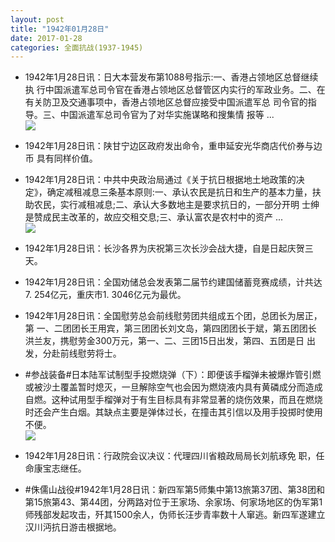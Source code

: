 ```yaml
---
layout: post
title: "1942年01月28日"
date: 2017-01-28
categories: 全面抗战(1937-1945)
---
```


<meta name="referrer" content="no-referrer" />

- 1942年1月28日讯：日大本营发布第1088号指示:一、香港占领地区总督继续执 行中国派遣军总司令官在香港占领地区总督管区内实行的军政业务。二、在有关防卫及交通事项中，香港占领地区总督应接受中国派遣军总 司令官的指导。三、中国派遣军总司令官为了对华实施谋略和搜集情 报等 ... <br/><img src="https://ww1.sinaimg.cn/large/aca367d8jw1fc6oxrfzl5j20c80jp41n.jpg" />

- 1942年1月28日讯：陕甘宁边区政府发出命令，重申延安光华商店代价券与边币 具有同样价值。 

- 1942年1月28日讯：中共中央政治局通过《关于抗日根据地土地政策的决定》，确定减租减息三条基本原则:一、承认农民是抗日和生产的基本力量，扶 助农民，实行减租减息;二、承认大多数地主是要求抗日的，一部分开明 士绅是赞成民主改革的，故应交租交息;三、承认富农是农村中的资产  ... <br/><img src="https://ww3.sinaimg.cn/large/aca367d8jw1fc6lh2q57qj20c80dvtaq.jpg" />

- 1942年1月28日讯：长沙各界为庆祝第三次长沙会战大捷，自是日起庆贺三天。 

- 1942年1月28日讯：全国劝储总会发表第二届节约建国储蓄竞赛成绩，计共达 7. 254亿元，重庆市1. 3046亿元为最优。 

- 1942年1月28日讯：全国慰劳总会前线慰劳团共组成五个团，总团长为居正，第 一、二团团长王用宾，第三团团长刘文岛，第四团团长于斌，第五团团长 洪兰友，携慰劳金300万元，第一、二、三团15日出发，第四、五团是日 出发，分赴前线慰劳将士。 

- #参战装备#日本陆军试制型手投燃烧弹（下）：即便该手榴弹未被爆炸管引燃或被沙土覆盖暂时熄灭，一旦解除空气也会因为燃烧液内具有黄磷成分而造成自燃。这种试用型手榴弹对于有生目标具有非常显著的烧伤效果，而且在燃烧时还会产生白烟。其缺点主要是弹体过长，在撞击其引信以及用手投掷时使用不便。 <br/><img src="https://ww4.sinaimg.cn/large/aca367d8jw1fc644gvblxj20990h8ab9.jpg" />

- 1942年1月28日讯：行政院会议决议：代理四川省粮政局局长刘航琢免 职，任命康宝志继任。 

- #侏儒山战役#1942年1月28日讯：新四军第5师集中第13旅第37团、第38团和第15旅第43、第44团，分两路对位于王家场、余家场、何家场地区的伪军第1师残部发起攻击，歼其1500余人，伪师长汪步青率数十人窜逃。新四军遂建立汉川沔抗日游击根据地。 

